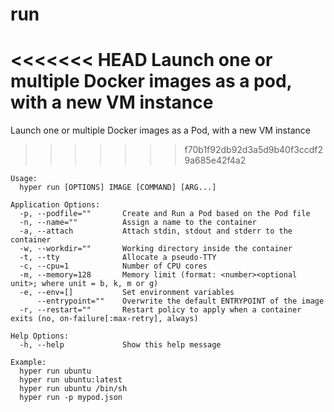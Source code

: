 # run

<<<<<<< HEAD
Launch one or multiple Docker images as a pod, with a new VM instance
=======
Launch one or multiple Docker images as a Pod, with a new VM instance
>>>>>>> f70b1f92db92d3a5d9b40f3ccdf29a685e42f4a2

	Usage:
	  hyper run [OPTIONS] IMAGE [COMMAND] [ARG...]

	Application Options:
	  -p, --podfile=""       Create and Run a Pod based on the Pod file
	  -n, --name=""          Assign a name to the container
	  -a, --attach           Attach stdin, stdout and stderr to the container
	  -w, --workdir=""       Working directory inside the container
	  -t, --tty              Allocate a pseudo-TTY
	  -c, --cpu=1            Number of CPU cores
	  -m, --memory=128       Memory limit (format: <number><optional unit>; where unit = b, k, m or g)
	  -e, --env=[]           Set environment variables
	      --entrypoint=""    Overwrite the default ENTRYPOINT of the image
	  -r, --restart=""       Restart policy to apply when a container exits (no, on-failure[:max-retry], always)

	Help Options:
	  -h, --help             Show this help message

	Example:
	  hyper run ubuntu
	  hyper run ubuntu:latest
	  hyper run ubuntu /bin/sh
	  hyper run -p mypod.json


